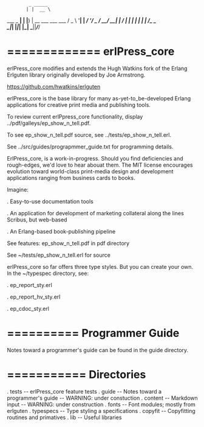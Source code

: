             _ _____
           | |  __ \
   ___ _ __| | |__) | __ ___  ___ ___
  / _ \ '__| |  ___/ '__/ _ \/ __/ __|
 |  __/ |  | | |   | | |  __/\__ \__ \
  \___|_|  |_|_|   |_|  \___||___/___/


=============
erlPress_core
=============

erlPress_core modifies and extends the Hugh Watkins fork of the Erlang Erlguten library originally developed by Joe Armstrong.

https://github.com/hwatkins/erlguten

erlPress_core is the base library for many as-yet-to_be-developed Erlang applications for creative print media and publishing tools.

To review current erlPpress_core functionality, display ../pdf/galleys/ep_show_n_tell.pdf.

To see ep_show_n_tell.pdf source, see ../tests/ep_show_n_tell.erl.

See ../src/guides/prograpmmer_guide.txt for programming details. 

ErlPress_core, is a work-in-progress. Should you find deficiencies and rough-edges, we'd love to hear abouat them. The MIT license encourages evolution toward world-class print-media design and development applications ranging from business cards to books.

Imagine:

. Easy-to-use documentation tools

. An application for development of marketing collateral along the lines Scribus, but web-based

. An Erlang-based book-publishing pipeline

See features: ep_show_n_tell.pdf in pdf directory

See ~/tests/ep_show_n_tell.erl for source

erlPress_core so far offers three type styles. But you can create your own. In the ~/typespec directory, see:

. ep_report_sty.erl

. ep_report_hv_sty.erl

. ep_cdoc_sty.erl


==========
Programmer Guide
==========

Notes toward a programmer's guide can be found in the guide directory.


===========
Directories
===========

. tests     -- erlPress_core feature tests
. guide     -- Notes toward a programmer's guide -- WARNING: under constuction
. content   -- Markdown input -- WARNING: under construction
. fonts     -- Font modules; mostly from erlguten
. typespecs -- Type styling a specifications
. copyfit   -- Copyfitting routines and primatives
. lib       -- Useful libraries 


